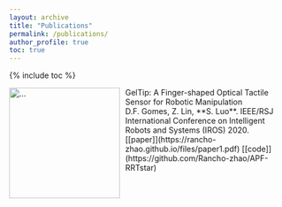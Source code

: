 ```yaml
---
layout: archive
title: "Publications"
permalink: /publications/
author_profile: true
toc: true
---
```



{% include toc %}

<img align="left" width="200" style="margin-right: 10px" src="{{ site.url }}/images/apf_rrt.png" alt="...">
GelTip: A Finger-shaped Optical Tactile Sensor for Robotic Manipulation <br />
D.F. Gomes, Z. Lin, **S. Luo**. IEEE/RSJ International Conference on Intelligent Robots and Systems (IROS) 2020. <br />
[[paper]](https://rancho-zhao.github.io/files/paper1.pdf) [[code]](https://github.com/Rancho-zhao/APF-RRTstar)

<br />